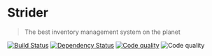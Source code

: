 # Strider
> The best inventory management system on the planet

[![Build Status](http://img.shields.io/travis/CakeFuelled/strider-api/master.svg?style=flat-square)](https://travis-ci.org/CakeFuelled/strider-api)
[![Dependency Status](http://img.shields.io/david/cakefuelled/strider-api.svg?style=flat-square)](https://david-dm.org/cakefuelled/strider-api)
[![Code quality](http://img.shields.io/codacy/6b8a8db6d9df4af8904d8ae03a54cd18.svg?style=flat-square)](https://www.codacy.com/public/aluralma/strider-api)
![Code quality](https://img.shields.io/badge/license-AGPLv3-green.svg?style=flat-square)
